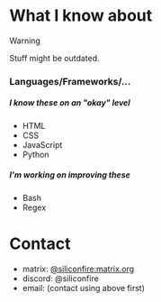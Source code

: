 # What I know about

> [!WARNING]
> Stuff might be outdated.

### Languages/Frameworks/...
##### I know these on an "okay" level

- HTML
- CSS
- JavaScript
- Python

##### I'm working on improving these

- Bash
- Regex

# Contact

- matrix: [@siliconfire:matrix.org](https://matrix.to/#/@siliconfire:matrix.org)
- discord: @siliconfire
- email: (contact using above first)
